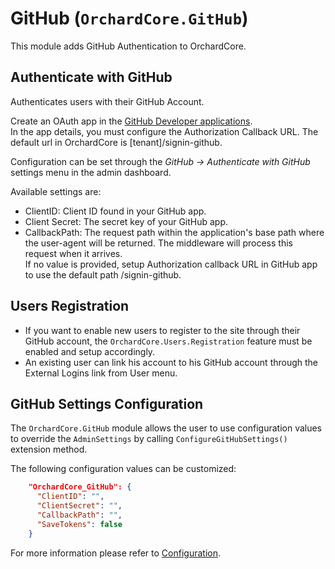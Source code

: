 # GitHub (`OrchardCore.GitHub`)

This module adds GitHub Authentication to OrchardCore.

## Authenticate with GitHub

Authenticates users with their GitHub Account.

Create an OAuth app in the [GitHub Developer applications](https://GitHub.com/settings/developers).  
In the app details, you must configure the Authorization Callback URL. The default url in OrchardCore is [tenant]/signin-github.

Configuration can be set through the _GitHub -> Authenticate with GitHub_ settings menu in the admin dashboard.

Available settings are:

- ClientID: Client ID found in your GitHub app.
- Client Secret: The secret key of your GitHub app.
- CallbackPath: The request path within the application's base path where the user-agent will be returned. The middleware will process this request when it arrives.  
If no value is provided, setup Authorization callback URL in GitHub app to use the default path /signin-github.

## Users Registration

- If you want to enable new users to register to the site through their GitHub account, the `OrchardCore.Users.Registration` feature must be enabled and setup accordingly.
- An existing user can link his account to his GitHub account through the External Logins link from User menu.

## GitHub Settings Configuration

The `OrchardCore.GitHub` module allows the user to use configuration values to override the `AdminSettings` by calling `ConfigureGitHubSettings()` extension method.

The following configuration values can be customized:

```json
    "OrchardCore_GitHub": {
      "ClientID": "",
      "ClientSecret": "",
      "CallbackPath": "",
      "SaveTokens": false
    }
```

For more information please refer to [Configuration](../../core/Configuration/README.md).
